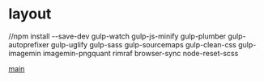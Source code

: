 # layout


//npm install --save-dev gulp-watch gulp-js-minify gulp-plumber gulp-autoprefixer gulp-uglify gulp-sass gulp-sourcemaps gulp-clean-css gulp-imagemin imagemin-pngquant rimraf browser-sync node-reset-scss

[main](https://rawgit.com/Vit05/layout/true-a/public/true-a/main-page.html)

